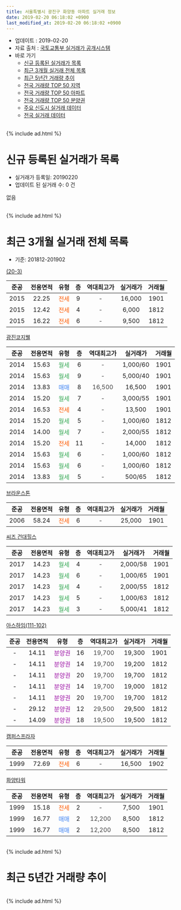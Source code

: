 ```yaml
---
title: 서울특별시 광진구 화양동 아파트 실거래 정보
date: 2019-02-20 06:18:02 +0900
last_modified_at: 2019-02-20 06:18:02 +0900
---
```


* 업데이트 : 2019-02-20
* 자료 출처 : [국토교통부 실거래가 공개시스템](http://rt.molit.go.kr)
* 바로 가기
    * [신규 등록된 실거래가 목록](#신규-등록된-실거래가-목록)
    * [최근 3개월 실거래 전체 목록](#최근-3개월-실거래-전체-목록)
    * [최근 5년간 거래량 추이](#최근-5년간-거래량-추이)
    * [전국 거래량 TOP 50 지역](https://inasie.github.io/apt-trade-info/최근-3개월-전국에서-가장-거래가-많이-발생한-지역)
    * [전국 거래량 TOP 50 아파트](https://inasie.github.io/apt-trade-info/최근-3개월-전국에서-가장-거래가-많이-발생한-아파트)
    * [전국 거래량 TOP 50 분양권](https://inasie.github.io/apt-trade-info/최근-3개월-전국에서-가장-거래가-많이-발생한-분양권)
    * [주요 신도시 실거래 데이터](https://inasie.github.io/apt-trade-info/주요-신도시)
    * [전국 실거래 데이터](https://inasie.github.io/apt-trade-info/전국)
<br>
{% include ad.html %}
<br>

# 신규 등록된 실거래가 목록
* 실거래가 등록일: 20190220
* 업데이트 된 실거래 수: 0 건

없음

<br>
{% include ad.html %}
<br>

# 최근 3개월 실거래 전체 목록
* 기준: 201812-201902


[(20-3)](https://search.naver.com/search.naver?query=%EC%84%9C%EC%9A%B8%ED%8A%B9%EB%B3%84%EC%8B%9C+%EA%B4%91%EC%A7%84%EA%B5%AC+%ED%99%94%EC%96%91%EB%8F%99+%2820-3%29)

|준공|전용면적|유형|층|역대최고가|실거래가|거래월|
|:---:|:---:|:---:|:---:|:---:|:---:|:---:|
|2015|22.25|<span style="color:#ff5a00">전세</span>|9|<span style="color:#444444">-</span>|16,000|1901|
|2015|12.42|<span style="color:#ff5a00">전세</span>|4|<span style="color:#444444">-</span>|6,000|1812|
|2015|16.22|<span style="color:#ff5a00">전세</span>|6|<span style="color:#444444">-</span>|9,500|1812|

[광진코지웰](https://search.naver.com/search.naver?query=%EC%84%9C%EC%9A%B8%ED%8A%B9%EB%B3%84%EC%8B%9C+%EA%B4%91%EC%A7%84%EA%B5%AC+%ED%99%94%EC%96%91%EB%8F%99+%EA%B4%91%EC%A7%84%EC%BD%94%EC%A7%80%EC%9B%B0)

|준공|전용면적|유형|층|역대최고가|실거래가|거래월|
|:---:|:---:|:---:|:---:|:---:|:---:|:---:|
|2014|15.63|<span style="color:#34a853">월세</span>|6|<span style="color:#444444">-</span>|1,000/60|1901|
|2014|15.63|<span style="color:#34a853">월세</span>|9|<span style="color:#444444">-</span>|5,000/40|1901|
|2014|13.83|<span style="color:#4285f3">매매</span>|8|<span style="color:#444444">16,500</span>|16,500|1901|
|2014|15.20|<span style="color:#34a853">월세</span>|7|<span style="color:#444444">-</span>|3,000/55|1901|
|2014|16.53|<span style="color:#ff5a00">전세</span>|4|<span style="color:#444444">-</span>|13,500|1901|
|2014|15.20|<span style="color:#34a853">월세</span>|5|<span style="color:#444444">-</span>|1,000/60|1812|
|2014|14.00|<span style="color:#34a853">월세</span>|7|<span style="color:#444444">-</span>|2,000/55|1812|
|2014|15.20|<span style="color:#ff5a00">전세</span>|11|<span style="color:#444444">-</span>|14,000|1812|
|2014|15.63|<span style="color:#34a853">월세</span>|6|<span style="color:#444444">-</span>|1,000/60|1812|
|2014|15.63|<span style="color:#34a853">월세</span>|6|<span style="color:#444444">-</span>|1,000/60|1812|
|2014|13.83|<span style="color:#34a853">월세</span>|5|<span style="color:#444444">-</span>|500/65|1812|

[브라운스톤](https://search.naver.com/search.naver?query=%EC%84%9C%EC%9A%B8%ED%8A%B9%EB%B3%84%EC%8B%9C+%EA%B4%91%EC%A7%84%EA%B5%AC+%ED%99%94%EC%96%91%EB%8F%99+%EB%B8%8C%EB%9D%BC%EC%9A%B4%EC%8A%A4%ED%86%A4)

|준공|전용면적|유형|층|역대최고가|실거래가|거래월|
|:---:|:---:|:---:|:---:|:---:|:---:|:---:|
|2006|58.24|<span style="color:#ff5a00">전세</span>|6|<span style="color:#444444">-</span>|25,000|1901|

[씨즈 건대힐스](https://search.naver.com/search.naver?query=%EC%84%9C%EC%9A%B8%ED%8A%B9%EB%B3%84%EC%8B%9C+%EA%B4%91%EC%A7%84%EA%B5%AC+%ED%99%94%EC%96%91%EB%8F%99+%EC%94%A8%EC%A6%88+%EA%B1%B4%EB%8C%80%ED%9E%90%EC%8A%A4)

|준공|전용면적|유형|층|역대최고가|실거래가|거래월|
|:---:|:---:|:---:|:---:|:---:|:---:|:---:|
|2017|14.23|<span style="color:#34a853">월세</span>|4|<span style="color:#444444">-</span>|2,000/58|1901|
|2017|14.23|<span style="color:#34a853">월세</span>|6|<span style="color:#444444">-</span>|1,000/65|1901|
|2017|14.23|<span style="color:#34a853">월세</span>|4|<span style="color:#444444">-</span>|2,000/55|1812|
|2017|14.23|<span style="color:#34a853">월세</span>|5|<span style="color:#444444">-</span>|1,000/63|1812|
|2017|14.23|<span style="color:#34a853">월세</span>|3|<span style="color:#444444">-</span>|5,000/41|1812|

[아스하임(111-102)](https://search.naver.com/search.naver?query=%EC%84%9C%EC%9A%B8%ED%8A%B9%EB%B3%84%EC%8B%9C+%EA%B4%91%EC%A7%84%EA%B5%AC+%ED%99%94%EC%96%91%EB%8F%99+%EC%95%84%EC%8A%A4%ED%95%98%EC%9E%84%28111-102%29)

|준공|전용면적|유형|층|역대최고가|실거래가|거래월|
|:---:|:---:|:---:|:---:|:---:|:---:|:---:|
|-|14.11|<span style="color:#9C11A5">분양권</span>|16|<span style="color:#444444">19,700</span>|19,300|1901|
|-|14.11|<span style="color:#9C11A5">분양권</span>|14|<span style="color:#444444">19,700</span>|19,200|1812|
|-|14.11|<span style="color:#9C11A5">분양권</span>|20|<span style="color:#444444">19,700</span>|19,700|1812|
|-|14.11|<span style="color:#9C11A5">분양권</span>|14|<span style="color:#444444">19,700</span>|19,000|1812|
|-|14.11|<span style="color:#9C11A5">분양권</span>|20|<span style="color:#444444">19,700</span>|19,700|1812|
|-|29.12|<span style="color:#9C11A5">분양권</span>|12|<span style="color:#444444">29,500</span>|29,500|1812|
|-|14.09|<span style="color:#9C11A5">분양권</span>|18|<span style="color:#444444">19,500</span>|19,500|1812|

[캠퍼스프라자](https://search.naver.com/search.naver?query=%EC%84%9C%EC%9A%B8%ED%8A%B9%EB%B3%84%EC%8B%9C+%EA%B4%91%EC%A7%84%EA%B5%AC+%ED%99%94%EC%96%91%EB%8F%99+%EC%BA%A0%ED%8D%BC%EC%8A%A4%ED%94%84%EB%9D%BC%EC%9E%90)

|준공|전용면적|유형|층|역대최고가|실거래가|거래월|
|:---:|:---:|:---:|:---:|:---:|:---:|:---:|
|1999|72.69|<span style="color:#ff5a00">전세</span>|6|<span style="color:#444444">-</span>|16,500|1902|

[화양타워](https://search.naver.com/search.naver?query=%EC%84%9C%EC%9A%B8%ED%8A%B9%EB%B3%84%EC%8B%9C+%EA%B4%91%EC%A7%84%EA%B5%AC+%ED%99%94%EC%96%91%EB%8F%99+%ED%99%94%EC%96%91%ED%83%80%EC%9B%8C)

|준공|전용면적|유형|층|역대최고가|실거래가|거래월|
|:---:|:---:|:---:|:---:|:---:|:---:|:---:|
|1999|15.18|<span style="color:#ff5a00">전세</span>|2|<span style="color:#444444">-</span>|7,500|1901|
|1999|16.77|<span style="color:#4285f3">매매</span>|2|<span style="color:#444444">12,200</span>|8,500|1812|
|1999|16.77|<span style="color:#4285f3">매매</span>|2|<span style="color:#444444">12,200</span>|8,500|1812|


<br>
{% include ad.html %}
<br>

# 최근 5년간 거래량 추이


<div style="width:100%;">
    <canvas id="deal_progress" height="200"></canvas>
</div>

<script>
new Chart(document.getElementById("deal_progress"), {
    type: 'line',
    data: {
        labels: ['201402','201403','201404','201405','201406','201407','201408','201409','201410','201411','201412','201501','201502','201503','201504','201505','201506','201507','201508','201509','201510','201511','201512','201601','201602','201603','201604','201605','201606','201607','201608','201609','201610','201611','201612','201701','201702','201703','201704','201705','201706','201707','201708','201709','201710','201711','201712','201801','201802','201803','201804','201805','201806','201807','201808','201809','201810','201811','201812','201901','201902'],
        datasets: [{
            label: '매매',
            pointRadius: 1,
            data: [8, 8, 1, 2, 2, 1, 2, 4, 1, 6, 6, 10, 4, 8, 3, 3, 5, 7, 3, 5, 6, 8, 4, 7, 6, 5, 3, 9, 10, 2, 9, 5, 9, 2, 4, 2, 4, 2, 2, 6, 10, 4, 3, 2, 6, 12, 6, 10, 5, 6, 2, 1, 2, 7, 7, 5, 3, 6, 8, 2, 0],
            borderColor: "rgba(255, 201, 14, 1)",
            backgroundColor: "rgba(255, 201, 14, 0.5)",
            fill: false,
            lineTension: 0
        },{
            label: '전월세',
            pointRadius: 1,
            data: [4, 6, 2, 1, 3, 1, 4, 4, 11, 43, 27, 11, 9, 5, 3, 0, 5, 7, 4, 4, 5, 8, 13, 20, 9, 6, 3, 6, 5, 3, 4, 2, 4, 7, 8, 11, 11, 3, 5, 6, 4, 7, 11, 5, 11, 16, 9, 17, 10, 4, 0, 1, 2, 2, 2, 2, 3, 4, 11, 9, 1],
            borderColor: "rgba(0, 141, 185, 1)",
            backgroundColor: "rgba(0, 141, 185, 0.5)",
            fill: false,
            lineTension: 0
        }
        ]
    },
    options: {
        responsive: true,
        title: {
            display: false
        },
        tooltips: {
            mode: 'index',
            intersect: false
        },
        hover: {
            mode: 'nearest',
            intersect: true
        },
        scales: {
            xAxes: [{
                display: true,
                scaleLabel: {
                    display: true,
                    labelString: '년/월'
                }
            }],
            yAxes: [{
                display: true,
                ticks: {
                    suggestedMin: 0,
                },
                scaleLabel: {
                    display: true,
                    labelString: '실거래 수'
                }
            }]
        }
    }
});

</script>


<br>
{% include ad.html %}
<br>

